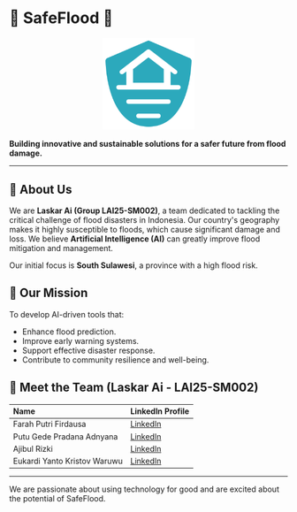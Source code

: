 # 🌊 SafeFlood 🌊

<p align="center" width="100%">
    <img width="33%" src="./asset/safeflood.png">
</p>

**Building innovative and sustainable solutions for a safer future from flood damage.**

---

## 📖 About Us

We are **Laskar Ai (Group LAI25-SM002)**, a team dedicated to tackling the critical challenge of flood disasters in Indonesia. Our country's geography makes it highly susceptible to floods, which cause significant damage and loss. We believe **Artificial Intelligence (AI)** can greatly improve flood mitigation and management.

Our initial focus is **South Sulawesi**, a province with a high flood risk.

## 🎯 Our Mission

To develop AI-driven tools that:

- Enhance flood prediction.
- Improve early warning systems.
- Support effective disaster response.
- Contribute to community resilience and well-being.

## 👥 Meet the Team (Laskar Ai - LAI25-SM002)

| Name                         | LinkedIn Profile                          |
| :--------------------------- | :---------------------------------------- |
| Farah Putri Firdausa         | [LinkedIn](http://linkedin.com/in/farah-putri-firdausa/)   |
| Putu Gede Pradana Adnyana    | [LinkedIn](http://linkedin.com/in/pradanaadn)    |
| Ajibul Rizki                 | [LinkedIn](http://linkedin.com/in/pradanaadn)  |
| Eukardi Yanto Kristov Waruwu | [LinkedIn](https://inkedin.com/in/kristovwaruwu/) |

---

We are passionate about using technology for good and are excited about the potential of SafeFlood.
